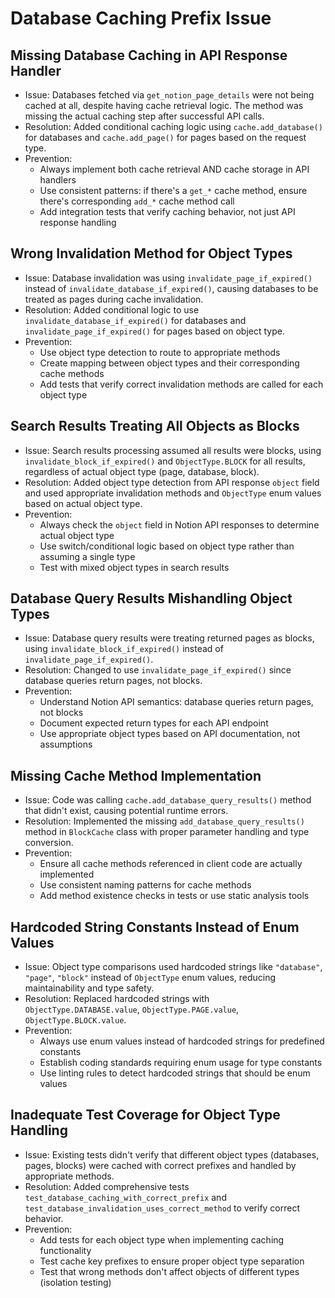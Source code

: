 # Database Caching Prefix Issue

## Missing Database Caching in API Response Handler

* Issue: Databases fetched via `get_notion_page_details` were not being cached at all, despite having cache retrieval logic. The method was missing the actual caching step after successful API calls.
* Resolution: Added conditional caching logic using `cache.add_database()` for databases and `cache.add_page()` for pages based on the request type.
* Prevention: 
  - Always implement both cache retrieval AND cache storage in API handlers
  - Use consistent patterns: if there's a `get_*` cache method, ensure there's corresponding `add_*` cache method call
  - Add integration tests that verify caching behavior, not just API response handling

## Wrong Invalidation Method for Object Types

* Issue: Database invalidation was using `invalidate_page_if_expired()` instead of `invalidate_database_if_expired()`, causing databases to be treated as pages during cache invalidation.
* Resolution: Added conditional logic to use `invalidate_database_if_expired()` for databases and `invalidate_page_if_expired()` for pages based on object type.
* Prevention:
  - Use object type detection to route to appropriate methods
  - Create mapping between object types and their corresponding cache methods
  - Add tests that verify correct invalidation methods are called for each object type

## Search Results Treating All Objects as Blocks

* Issue: Search results processing assumed all results were blocks, using `invalidate_block_if_expired()` and `ObjectType.BLOCK` for all results, regardless of actual object type (page, database, block).
* Resolution: Added object type detection from API response `object` field and used appropriate invalidation methods and `ObjectType` enum values based on actual object type.
* Prevention:
  - Always check the `object` field in Notion API responses to determine actual object type
  - Use switch/conditional logic based on object type rather than assuming a single type
  - Test with mixed object types in search results

## Database Query Results Mishandling Object Types

* Issue: Database query results were treating returned pages as blocks, using `invalidate_block_if_expired()` instead of `invalidate_page_if_expired()`.
* Resolution: Changed to use `invalidate_page_if_expired()` since database queries return pages, not blocks.
* Prevention:
  - Understand Notion API semantics: database queries return pages, not blocks
  - Document expected return types for each API endpoint
  - Use appropriate object types based on API documentation, not assumptions

## Missing Cache Method Implementation

* Issue: Code was calling `cache.add_database_query_results()` method that didn't exist, causing potential runtime errors.
* Resolution: Implemented the missing `add_database_query_results()` method in `BlockCache` class with proper parameter handling and type conversion.
* Prevention:
  - Ensure all cache methods referenced in client code are actually implemented
  - Use consistent naming patterns for cache methods
  - Add method existence checks in tests or use static analysis tools

## Hardcoded String Constants Instead of Enum Values

* Issue: Object type comparisons used hardcoded strings like `"database"`, `"page"`, `"block"` instead of `ObjectType` enum values, reducing maintainability and type safety.
* Resolution: Replaced hardcoded strings with `ObjectType.DATABASE.value`, `ObjectType.PAGE.value`, `ObjectType.BLOCK.value`.
* Prevention:
  - Always use enum values instead of hardcoded strings for predefined constants
  - Establish coding standards requiring enum usage for type constants
  - Use linting rules to detect hardcoded strings that should be enum values

## Inadequate Test Coverage for Object Type Handling

* Issue: Existing tests didn't verify that different object types (databases, pages, blocks) were cached with correct prefixes and handled by appropriate methods.
* Resolution: Added comprehensive tests `test_database_caching_with_correct_prefix` and `test_database_invalidation_uses_correct_method` to verify correct behavior.
* Prevention:
  - Add tests for each object type when implementing caching functionality
  - Test cache key prefixes to ensure proper object type separation
  - Test that wrong methods don't affect objects of different types (isolation testing) 
